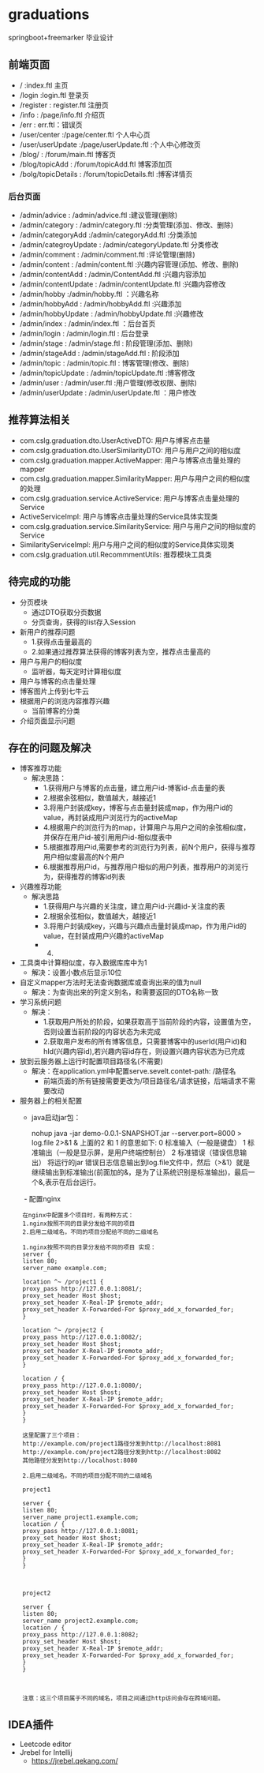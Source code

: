 # graduations
springboot+freemarker 毕业设计
## 前端页面
- / :index.ftl 主页
- /login :login.ftl 登录页
- /register : register.ftl 注册页
- /info : /page/info.ftl 介绍页
- /err : err.ftl：错误页
- /user/center :/page/center.ftl 个人中心页
- /user/userUpdate :/page/userUpdate.ftl :个人中心修改页
- /blog/ : /forum/main.ftl 博客页
- /blog/topicAdd : /forum/topicAdd.ftl 博客添加页
- /bolg/topicDetails : /forum/topicDetails.ftl :博客详情页
### 后台页面
- /admin/advice : /admin/advice.ftl :建议管理(删除)
- /admin/category : /admin/category.ftl :分类管理(添加、修改、删除)
- /admin/categoryAdd :/admin/categoryAdd.ftl :分类添加
- /admin/categroyUpdate : /admin/categoryUpdate.ftl 分类修改
-  /admin/comment : /admin/comment.ftl :评论管理(删除)
- /admin/content : /admin/content.ftl :兴趣内容管理(添加、修改、删除)
- /admin/contentAdd : /admin/ContentAdd.ftl :兴趣内容添加
- /admin/contentUpdate : /admin/contentUpdate.ftl :兴趣内容修改
- /admin/hobby :/admin/hobby.ftl ：兴趣名称
- /admin/hobbyAdd : /admin/hobbyAdd.ftl :兴趣添加
- /admin/hobbyUpdate : /admin/hobbyUpdate.ftl :兴趣修改
- /admin/index : /admin/index.ftl ：后台首页
- /admin/login : /admin/login.ftl : 后台登录
- /admin/stage : /admin/stage.ftl : 阶段管理(添加、删除)
- /admin/stageAdd : /admin/stageAdd.ftl : 阶段添加
- /admin/topic : /admin/topic.ftl : 博客管理(修改、删除)
- /admin/topicUpdate : /admin/topicUpdate.ftl :博客修改
- /admin/user : /admin/user.ftl :用户管理(修改权限、删除)
- /admin/userUpdate : /admin/userUpdate.ftl ：用户修改

## 推荐算法相关
- com.cslg.graduation.dto.UserActiveDTO: 用户与博客点击量
- com.cslg.graduation.dto.UserSimilarityDTO: 用户与用户之间的相似度
- com.cslg.graduation.mapper.ActiveMapper: 用户与博客点击量处理的mapper
- com.cslg.graduation.mapper.SimilarityMapper: 用户与用户之间的相似度的处理
- com.cslg.graduation.service.ActiveService: 用户与博客点击量处理的Service
- ActiveServiceImpl: 用户与博客点击量处理的Service具体实现类
- com.cslg.graduation.service.SimilarityService: 用户与用户之间的相似度的Service
- SimilarityServiceImpl: 用户与用户之间的相似度的Service具体实现类
- com.cslg.graduation.util.RecommmentUtils: 推荐模块工具类

## 待完成的功能


- 分页模块
    - 通过DTO获取分页数据
    - 分页查询，获得的list存入Session
- 新用户的推荐问题
    - 1.获得点击量最高的
    - 2.如果通过推荐算法获得的博客列表为空，推荐点击量高的
- 用户与用户的相似度
    - 监听器，每天定时计算相似度
- 用户与博客的点击量处理
- 博客图片上传到七牛云
- 根据用户的浏览内容推荐兴趣
  - 当前博客的分类
- 介绍页面显示问题
## 存在的问题及解决

- 博客推荐功能
  - 解决思路：
    - 1.获得用户与博客的点击量，建立用户id-博客id-点击量的表
    - 2.根据余弦相似，数值越大，越接近1
    - 3.将用户封装成key，博客与点击量封装成map，作为用户id的value，再封装成用户浏览行为的activeMap
    - 4.根据用户的浏览行为的map，计算用户与用户之间的余弦相似度，并保存在用户id-被引用用户id-相似度表中
    - 5.根据推荐用户id,需要参考的浏览行为列表，前N个用户，获得与推荐用户相似度最高的N个用户
    - 6.根据推荐用户id，与推荐用户相似的用户列表，推荐用户的浏览行为，获得推荐的博客id列表
- 兴趣推荐功能
  - 解决思路
    - 1.获得用户与兴趣的关注度，建立用户id-兴趣id-关注度的表
    - 2.根据余弦相似，数值越大，越接近1
    - 3.将用户封装成key，兴趣与兴趣点击量封装成map，作为用户id的value，在封装成用户兴趣的activeMap
    - 4.
- 工具类中计算相似度，存入数据库库中为1
  - 解决：设置小数点后显示10位
- 自定义mapper方法时无法查询数据库或查询出来的值为null
  - 解决：为查询出来的列定义别名，和需要返回的DTO名称一致
- 学习系统问题          
  - 解决：
    - 1.获取用户所处的阶段，如果获取高于当前阶段的内容，设置值为空，否则设置当前阶段的内容状态为未完成
    - 2.获取用户发布的所有博客信息，只需要博客中的userId(用户id)和hId(兴趣内容id),若兴趣内容id存在，则设置兴趣内容状态为已完成
- 放到云服务器上运行时配置项目路径名(不需要)
    - 解决：在application.yml中配置serve.sevelt.contet-path: /路径名
        - 前端页面的所有链接需要更改为/项目路径名/请求链接，后端请求不需要改动
- 服务器上的相关配置
    - java启动jar包：


       nohup java -jar demo-0.0.1-SNAPSHOT.jar --server.port=8000  > log.file  2>&1 &
       上面的2 和 1 的意思如下:
       0    标准输入（一般是键盘）
       1    标准输出（一般是显示屏，是用户终端控制台）
       2    标准错误（错误信息输出）
       将运行的jar 错误日志信息输出到log.file文件中，然后（>&1）就是继续输出到标准输出(前面加的&，是为了让系统识别是标准输出)，最后一个&,表示在后台运行。
     
 　　
    - 配置nginx
    
        在nginx中配置多个项目时，有两种方式：
        1.nginx按照不同的目录分发给不同的项目
        2.启用二级域名，不同的项目分配给不同的二级域名
        
        1.nginx按照不同的目录分发给不同的项目 实现：
        server {
        listen 80;
        server_name example.com;
        
        location ^~ /project1 {
        proxy_pass http://127.0.0.1:8081/;
        proxy_set_header Host $host;
        proxy_set_header X-Real-IP $remote_addr;
        proxy_set_header X-Forwarded-For $proxy_add_x_forwarded_for;
        }
        
        location ^~ /project2 {
        proxy_pass http://127.0.0.1:8082/;
        proxy_set_header Host $host;
        proxy_set_header X-Real-IP $remote_addr;
        proxy_set_header X-Forwarded-For $proxy_add_x_forwarded_for;
        }
        
        location / {
        proxy_pass http://127.0.0.1:8080/;
        proxy_set_header Host $host;
        proxy_set_header X-Real-IP $remote_addr;
        proxy_set_header X-Forwarded-For $proxy_add_x_forwarded_for;
        }
        }
        
        这里配置了三个项目：
        http://example.com/project1路径分发到http://localhost:8081
        http://example.com/project2路径分发到http://localhost:8082
        其他路径分发到http://localhost:8080
        
        2.启用二级域名，不同的项目分配不同的二级域名
        
        project1
        
        server {
        listen 80;
        server_name project1.example.com;
        location / {
        proxy_pass http://127.0.0.1:8081;
        proxy_set_header Host $host;
        proxy_set_header X-Real-IP $remote_addr;
        proxy_set_header X-Forwarded-For $proxy_add_x_forwarded_for;
        }
        }
        
         
        
        project2
        
        server {
        listen 80;
        server_name project2.example.com;
        location / {
        proxy_pass http://127.0.0.1:8082;
        proxy_set_header Host $host;
        proxy_set_header X-Real-IP $remote_addr;
        proxy_set_header X-Forwarded-For $proxy_add_x_forwarded_for;
        }
        }
        
         
        
        注意：这三个项目属于不同的域名，项目之间通过http访问会存在跨域问题。
        
     
 


## IDEA插件
- Leetcode editor
- Jrebel for Intellij
  - https://jrebel.qekang.com/
